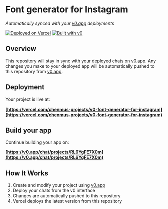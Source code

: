 # Font generator for Instagram

*Automatically synced with your [v0.app](https://v0.app) deployments*

[![Deployed on Vercel](https://img.shields.io/badge/Deployed%20on-Vercel-black?style=for-the-badge&logo=vercel)](https://vercel.com/chenmus-projects/v0-font-generator-for-instagram)
[![Built with v0](https://img.shields.io/badge/Built%20with-v0.app-black?style=for-the-badge)](https://v0.app/chat/projects/RL6YgFE7X0m)

## Overview

This repository will stay in sync with your deployed chats on [v0.app](https://v0.app).
Any changes you make to your deployed app will be automatically pushed to this repository from [v0.app](https://v0.app).

## Deployment

Your project is live at:

**[https://vercel.com/chenmus-projects/v0-font-generator-for-instagram](https://vercel.com/chenmus-projects/v0-font-generator-for-instagram)**

## Build your app

Continue building your app on:

**[https://v0.app/chat/projects/RL6YgFE7X0m](https://v0.app/chat/projects/RL6YgFE7X0m)**

## How It Works

1. Create and modify your project using [v0.app](https://v0.app)
2. Deploy your chats from the v0 interface
3. Changes are automatically pushed to this repository
4. Vercel deploys the latest version from this repository
